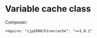 
# <a name="about"></a>Variable cache class

Composer:


```
require: "cjp2600/hivarcache": ">=1.0.2"
```
